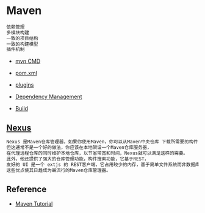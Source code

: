 # Maven

```md
依赖管理
多模块构建
一致的项目结构
一致的构建模型
插件机制
```

* [mvn CMD](mvn.md)
* [pom.xml](pom/README.md)
* [plugins](plugins/README.md)

* [Dependency Management](dependency/README.md)
* [Build](build/README.md)

## [Nexus](https://blog.sonatype.com/)
```md
Nexus 是Maven仓库管理器，如果你使用Maven，你可以从Maven中央仓库 下载所需要的构件（artifact），
但这通常不是一个好的做法，你应该在本地架设一个Maven仓库服务器，
在代理远程仓库的同时维护本地仓库，以节省带宽和时间，Nexus就可以满足这样的需要。
此外，他还提供了强大的仓库管理功能，构件搜索功能，它基于REST，
友好的 UI 是一个 extjs 的 REST客户端，它占用较少的内存，基于简单文件系统而非数据库。
这些优点使其日趋成为最流行的Maven仓库管理器。
```

## Reference
* [Maven Tutorial](https://howtodoinjava.com/maven/)